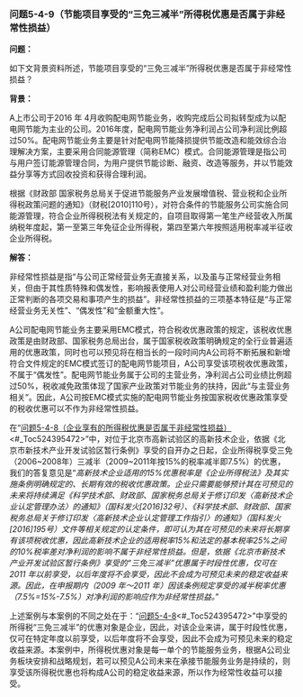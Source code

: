 ### 问题5-4-9（节能项目享受的“三免三减半”所得税优惠是否属于非经常性损益）

**问题：**

如下文背景资料所述，节能项目享受的“三免三减半”所得税优惠是否属于非经常性损益？

**背景：**

A上市公司于2016 年
4月收购配电网节能业务，收购完成后公司拟转型成为以配电网节能为主业的公司。2016年度，配电网节能业务净利润占公司净利润比例超过50%。配电网节能业务主要是针对配电网节能降损提供节能改造和能效综合治理解决方案，主要采用合同能源管理（简称EMC）模式。合同能源管理是指公司与用户签订能源管理合同，为用户提供节能诊断、融资、改造等服务，并以节能效益分享等方式回收投资和获得合理利润。

根据《财政部
国家税务总局关于促进节能服务产业发展增值税、营业税和企业所得税政策问题的通知》（财税[2010]110号），对符合条件的节能服务公司实施合同能源管理，符合企业所得税税法有关规定的，自项目取得第一笔生产经营收入所属纳税年度起，第一至第三年免征企业所得税，第四至第六年按照适用税率减半征收企业所得税。

**解答：**

非经常性损益是指“与公司正常经营业务无直接关系，以及虽与正常经营业务相关，但由于其性质特殊和偶发性，影响报表使用人对公司经营业绩和盈利能力做出正常判断的各项交易和事项产生的损益”。非经常性损益的三项基本特征是“与正常经营业务无关性”、“偶发性”和“金额重大性”。

A公司配电网节能业务主要采用EMC模式，符合税收优惠政策的规定，该税收优惠政策是由财政部、国家税务总局出台，属于国家税收政策明确规定的全行业普遍适用的优惠政策，同时也可以预见将在相当长的一段时间内A公司将不断拓展和新增符合文件规定的EMC模式签订的配电网节能项目，A公司享受该项税收优惠政策，不属于“偶发性”。配电网节能业务属于公司的主营业务，净利润占公司业绩比例超过50%，税收减免政策体现了国家产业政策对节能业务的扶持，因此“与主营业务相关”。因此，A公司按EMC模式实施的配电网节能业务按国家税收优惠政策享受的税收优惠可以不作为非经常性损益。

在“[问题5-4-8（企业享有的所得税优惠是否属于非经常性损益）](#_Toc28564286)<#_Toc524395472>”中，对位于北京市高新试验区的高新技术企业，依据《北京市新技术产业开发试验区暂行条例》享受的自开办之日起，企业所得税享受三免（2006\~2008年）三减半（2009\~2011年按15%的税率减半即7.5%）的优惠，我们的答复意见是“*高新技术企业适用的15%优惠税率是《企业所得税法》及其实施条例明确规定的、长期有效的税收优惠政策。企业只需要能够预计其在可预见的未来将持续满足《科学技术部、财政部、国家税务总局关于修订印发〈高新技术企业认定管理办法〉的通知》（国科发火[2016]32号）、《科学技术部、财政部、国家税务总局关于修订印发〈高新技术企业认定管理工作指引〉的通知》（国科发火[2016]195号）文件等相关规定的认定条件，即可认为其在可预见的未来将长期享有该项税收优惠，因此高新技术企业的适用税率15%和法定的基本税率25%之间的10%税率差对净利润的影响不属于非经常性损益。但是，依据《北京市新技术产业开发试验区暂行条例》享受的“三免三减半”优惠属于时段性优惠，仅可在2011
年以前享受，以后年度将不会享受，因此不会成为可预见未来的稳定收益来源。因此，在申报期内（2009
年～2011
年）因该条例规定享受的减半税率优惠（7.5%=15%-7.5%）对净利润的影响应作为非经常性损益。*”

上述案例与本案例的不同之处在于：“[问题5-4-8](#问题5-4-8企业享有的所得税优惠是否属于非经常性损益)<#_Toc524395472>”中享受的所得税“三免三减半”的优惠对象是企业，因此，对该企业来讲，属于时段性优惠，仅可在特定年度以前享受，以后年度将不会享受，因此不会成为可预见未来的稳定收益来源。本案例中，所得税优惠对象是每一单个的节能服务业务，根据A公司业务板块安排和战略规划，若可以预见A公司未来在承接节能服务业务是持续的，则享受该所得税优惠也将构成A公司的稳定收益来源，所以作为经常性收益可以接受。